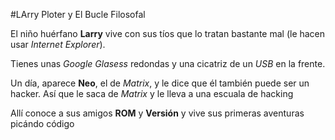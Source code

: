 #LArry Ploter y El Bucle Filosofal

El niño huérfano **Larry** vive con sus tíos que lo tratan bastante mal
(le hacen usar *Internet Explorer*).

Tienes unas *Google Glasess* redondas y una cicatriz de un *USB* en la frente.

Un día, aparece **Neo**, el de *Matrix*, y le dice que él también puede ser un hacker.
Así que le saca de *Matrix* y le lleva a una escuala de hacking

Allí conoce a sus amigos **ROM** y **Versión** y vive sus primeras aventuras picándo código